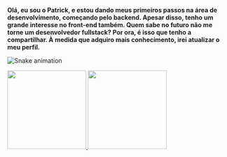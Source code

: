 **Olá, eu sou o Patrick, e estou dando meus primeiros passos na área de desenvolvimento, começando pelo backend. Apesar disso, tenho um grande interesse no front-end também. Quem sabe no futuro não me torne um desenvolvedor fullstack? Por ora, é isso que tenho a compartilhar. À medida que adquiro mais conhecimento, irei atualizar o meu perfil.**

![Snake animation](https://github.com/PatrickLAF2k/PatrickLAF2k/blob/output/github-contribution-grid-snake.svg)

<div>
<a href="https://github.com/patricklaf2k">
<img height="180em" src="https://github-readme-stats.vercel.app/api/top-langs/?username=patricklaf2k&layout=compact&langs_count=7&theme=merko"/>
<img height="180em" src="https://github-readme-stats.vercel.app/api?username=patricklaf2k&show_icons=true&theme=merko&include_all_commits=true&count_private=true"/>
</div>
